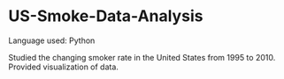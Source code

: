 # US-Smoke-Data-Analysis

Language used: Python

Studied the changing smoker rate in the United States from 1995 to 2010.
Provided visualization of data.

